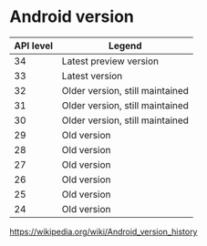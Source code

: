 # Android version

API level | Legend
----------|-----------------------
34        | Latest preview version
33        | Latest version
32        | Older version, still maintained
31        | Older version, still maintained
30        | Older version, still maintained
29        | Old version
28        | Old version
27        | Old version
26        | Old version
25        | Old version
24        | Old version

<https://wikipedia.org/wiki/Android_version_history>
